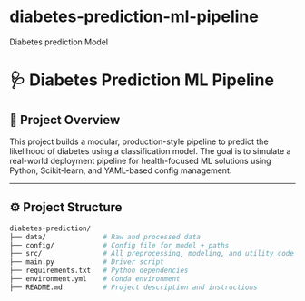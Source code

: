 # diabetes-prediction-ml-pipeline
Diabetes prediction Model 
# 🩺 Diabetes Prediction ML Pipeline

## 📌 Project Overview
This project builds a modular, production-style pipeline to predict the likelihood of diabetes using a classification model. The goal is to simulate a real-world deployment pipeline for health-focused ML solutions using Python, Scikit-learn, and YAML-based config management.

---

## ⚙️ Project Structure

```bash
diabetes-prediction/
├── data/              # Raw and processed data
├── config/            # Config file for model + paths
├── src/               # All preprocessing, modeling, and utility code
├── main.py            # Driver script
├── requirements.txt   # Python dependencies
├── environment.yml    # Conda environment
├── README.md          # Project description and instructions
